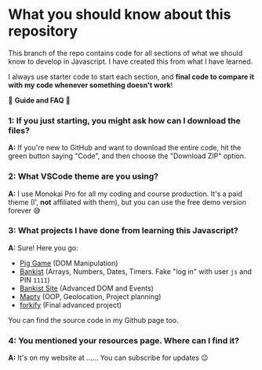 # What you should know about this repository

This branch of the repo contains code for all sections of what we should know to develop in Javascript. I have created this from what I have learned.

I always use starter code to start each section, and **final code to compare it with my code whenever something doesn't work**!

🚨 **Guide and FAQ** 🚨

### 1: If you just starting, you might ask how can I download the files?

**A:** If you're new to GitHub and want to download the entire code, hit the green button saying "Code", and then choose the "Download ZIP" option. 

### 2: What VSCode theme are you using?

**A:** I use Monokai Pro for all my coding and course production. It's a paid theme (I', **not** affiliated with them), but you can use the free demo version forever 😅

### 3: What projects I have done from learning this Javascript?

**A:** Sure! Here you go:

- [Pig Game](https://pig-game-v2.netlify.app) (DOM Manipulation)
- [Bankist](https://bankist.netlify.app/) (Arrays, Numbers, Dates, Timers. Fake "log in" with user `js` and PIN `1111`)
- [Bankist Site](https://bankist-dom.netlify.app/) (Advanced DOM and Events)
- [Mapty](https://mapty.netlify.app/) (OOP, Geolocation, Project planning)
- [forkify](https://forkify-v2.netlify.app/) (Final advanced project)

You can find the source code in my Github page too.

### 4: You mentioned your resources page. Where can I find it?

**A:** It's on my website at ...... You can subscribe for updates 😉
